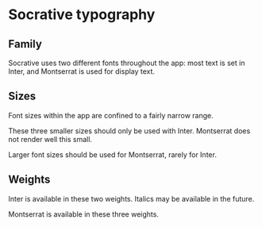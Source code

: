 # Socrative typography

## Family

Socrative uses two different fonts throughout the app: most text is set in Inter, and Montserrat is used for display text.

## Sizes

Font sizes within the app are confined to a fairly narrow range.

<figure class="mh0 mv5">
  <SizeSwatch name="xs" value="1rem" />
  <SizeSwatch name="sm" value="1.083334rem" />
  <SizeSwatch name="base" value="1.25rem" />
</figure>

These three smaller sizes should only be used with Inter. Montserrat does not render well this small.

<figure class="mh0 mv5">
  <SizeSwatch name="display" value="1.41667rem" family="Montserrat" />
  <SizeSwatch name="md" value="1.66667rem" family="Montserrat" />
  <SizeSwatch name="lg" value="2.5rem" family="Montserrat" />
  <SizeSwatch name="xl" value="3.33334rem" family="Montserrat" />
</figure>

Larger font sizes should be used for Montserrat, rarely for Inter.

## Weights

<figure class="mh0 mv5">
  <WeightSwatch weight="400" name="regular" />
  <WeightSwatch weight="600" name="semibold" />
</figure>

Inter is available in these two weights. Italics may be available in the future.

<figure class="mh0 mv5">
  <WeightSwatch weight="500" name="medium" family="Montserrat" />
  <WeightSwatch weight="700" name="bold" family="Montserrat" />
  <WeightSwatch weight="800" name="extra-bold" family="Montserrat" />
</figure>

Montserrat is available in these three weights.
